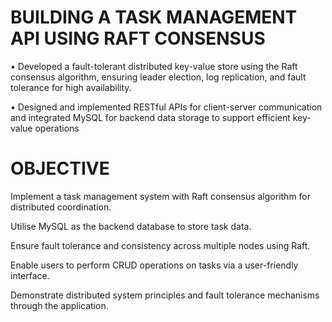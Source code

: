 # BUILDING A TASK MANAGEMENT API USING RAFT CONSENSUS	
•	Developed a fault-tolerant distributed key-value store using the Raft consensus algorithm, ensuring leader election, log replication, and fault tolerance for high availability.

•	Designed and implemented RESTful APIs for client-server communication and integrated MySQL for backend data storage to support efficient key-value operations

# OBJECTIVE
Implement a task management system with Raft consensus algorithm for distributed coordination.

Utilise MySQL as the backend database to store task data.

Ensure fault tolerance and consistency across multiple nodes using Raft.

Enable users to perform CRUD operations on tasks via a user-friendly interface.

Demonstrate distributed system principles and fault tolerance mechanisms through the application.
